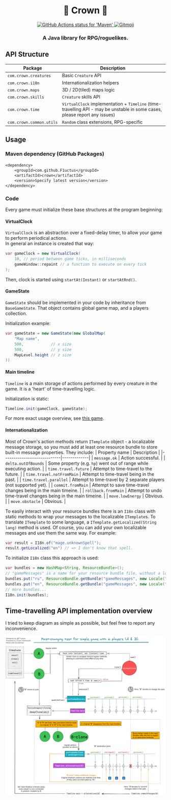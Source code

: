 <h1 align="center">👑 Crown 👑</h1>

<p align="center">
    <a href="https://github.com/actions/setup-java">
        <img src="https://github.com/F1uctus/crown/workflows/Maven/badge.svg"
             alt="GitHub Actions status for 'Maven'">
    </a>
    <a href="https://gitmoji.carloscuesta.me">
        <img src="https://img.shields.io/badge/gitmoji-%20😜%20😍-FFDD67.svg?style=flat-square"
             alt="Gitmoji">
    </a>
</p>

<h3 align="center">A Java library for RPG/roguelikes.</h3>

## API Structure

| Package | Description |
|-|-|
| `com.crown.creatures`    | Basic `Creature` API
| `com.crown.i18n`         | Internationalization helpers
| `com.crown.maps`         | 3D / 2D(tiled) maps logic
| `com.crown.skills`       | `Creature` skills API
| `com.crown.time`         | `VirtualClock` implementation + `Timeline` (time-travelling API - may be unstable in some cases, please report any issues)
| `com.crown.common.utils` | `Random` class extensions, RPG-specific

## Usage

### Maven dependency (GitHub Packages)

```
<dependency>
    <groupId>com.github.F1uctus</groupId>
    <artifactId>crown</artifactId>
    <version>Specify latest version</version>
</dependency>
```

### Code

Every game must initialize these base structures at the program beginning:

#### VirtualClock

`VirtualClock` is an abstraction over a fixed-delay timer, to allow your game to perform periodical actions.<br>
In general an instance is created that way:
```java
var gameClock = new VirtualClock(
    10, // period between game ticks, in milliseconds
    gameWindow::repaint // a function to execute on every tick
);
```
Then, clock is started using `startAt(Instant)` or `startAtRnd()`.

#### GameState

`GameState` should be implemented in your code by inheritance from `BaseGameState`.
That object contains global game map, and a players collection.

Initialization example:
```java
var gameState = new GameState(new GlobalMap(
    "Map name",
    500,            // x size
    500,            // y size
    MapLevel.height // z size
))
```

#### Main timeline

`Timeline` is a main storage of actions performed by every creature in the game.
It is a 'heart' of time-travelling logic.

Initialization is static:
```java
Timeline.init(gameClock, gameState);
```

For more exact usage overview, see [this game](https://github.com/f1uctus/cotfk).

#### Internationalization

Most of Crown's action methods return `ITemplate` object - a localizable message storage,
so you must add at least one resource bundle to store built-in message properties. They include:
| Property name              | Description |
|----------------------------|-------------|
| `message.ok`               | Action successful. |
| `delta.outOfBounds`        | Some property (e.g. `hp`) went out of range while executing action. |
| `time.travel.future`       | Attempt to time-travel to the future. |
| `time.travel.notFromMain`  | Attempt to time-travel being in the past. |
| `time.travel.parallel`     | Attempt to time-travel by 2 separate players (not supported yet). |
| `commit.fromMain`          | Attempt to save time-travel changes being in the main timeine. |
| `rollback.fromMain`        | Attempt to undo time-travel changes being in the main timeine. |
| `move.lowEnergy`           | Obvious. |
| `move.obstacle`            | Obvious. |

To easily interact with your resource bundles there is an `I18n` class with static methods to wrap your messages to the localizable `ITemplate`s.
To translate `ITemplate` to some language, a `ITemplate.getLocalized(String lang)` method is used.
Of course, you can add your own localizable messages and use them the same way.
For example:
```java
var result = I18n.of("mage.unknownSpell");
result.getLocalized("en") // => I don't know that spell.
```

To initialize `I18n` class this approach is used:
```java
var bundles = new HashMap<String, ResourceBundle>();
// "gameMessages" is a name for your resource bundle file, without a locale.
bundles.put("ru", ResourceBundle.getBundle("gameMessages", new Locale("ru_RU")));
bundles.put("en", ResourceBundle.getBundle("gameMessages", new Locale("en_US")));
// more bundles...
I18n.init(bundles);
```

## Time-travelling API implementation overview

I tried to keep diagram as simple as possible, but feel free to report any inconvenience.

![Crown time travelling API overview](/images/crown-timelines-overview.png)
